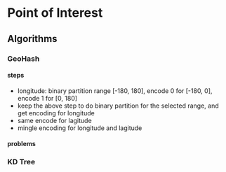 # Point of Interest

## Algorithms
### GeoHash
#### steps
- longitude: binary partition range [-180, 180], encode 0 for [-180, 0], encode 1 for [0, 180]
- keep the above step to do binary partition for the selected range, and get encoding for longitude
- same encode for lagitude
- mingle encoding for longitude and lagitude

#### problems
### KD Tree
